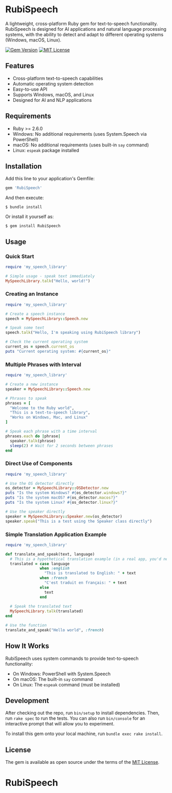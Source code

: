 # RubiSpeech

A lightweight, cross-platform Ruby gem for text-to-speech functionality. RubiSpeech is designed for AI applications and natural language processing systems, with the ability to detect and adapt to different operating systems (Windows, macOS, Linux).

[![Gem Version](https://badge.fury.io/rb/RubiSpeech.svg)](https://badge.fury.io/rb/RubiSpeech)
[![MIT License](https://img.shields.io/badge/license-MIT-blue.svg)](LICENSE)

## Features

- Cross-platform text-to-speech capabilities
- Automatic operating system detection
- Easy-to-use API
- Supports Windows, macOS, and Linux
- Designed for AI and NLP applications

## Requirements

- Ruby >= 2.6.0
- Windows: No additional requirements (uses System.Speech via PowerShell)
- macOS: No additional requirements (uses built-in `say` command)
- Linux: `espeak` package installed

## Installation

Add this line to your application's Gemfile:

```ruby
gem 'RubiSpeech'
```

And then execute:

```
$ bundle install
```

Or install it yourself as:

```
$ gem install RubiSpeech
```

## Usage

### Quick Start

```ruby
require 'my_speech_library'

# Simple usage - speak text immediately
MySpeechLibrary.talk("Hello, world!")
```

### Creating an Instance

```ruby
require 'my_speech_library'

# Create a speech instance
speech = MySpeechLibrary::Speech.new

# Speak some text
speech.talk("Hello, I'm speaking using RubiSpeech library")

# Check the current operating system
current_os = speech.current_os
puts "Current operating system: #{current_os}"
```

### Multiple Phrases with Interval

```ruby
require 'my_speech_library'

# Create a new instance
speaker = MySpeechLibrary::Speech.new

# Phrases to speak
phrases = [
  "Welcome to the Ruby world",
  "This is a text-to-speech library",
  "Works on Windows, Mac, and Linux"
]

# Speak each phrase with a time interval
phrases.each do |phrase|
  speaker.talk(phrase)
  sleep(2) # Wait for 2 seconds between phrases
end
```

### Direct Use of Components

```ruby
require 'my_speech_library'

# Use the OS detector directly
os_detector = MySpeechLibrary::OSDetector.new
puts "Is the system Windows? #{os_detector.windows?}"
puts "Is the system macOS? #{os_detector.macos?}"
puts "Is the system Linux? #{os_detector.linux?}"

# Use the speaker directly
speaker = MySpeechLibrary::Speaker.new(os_detector)
speaker.speak("This is a test using the Speaker class directly")
```

### Simple Translation Application Example

```ruby
require 'my_speech_library'

def translate_and_speak(text, language)
  # This is a hypothetical translation example (in a real app, you'd need a translation service)
  translated = case language
               when :english
                 "This is translated to English: " + text
               when :french
                 "C'est traduit en français: " + text
               else
                 text
               end
  
  # Speak the translated text
  MySpeechLibrary.talk(translated)
end

# Use the function
translate_and_speak("Hello world", :french)
```

## How It Works

RubiSpeech uses system commands to provide text-to-speech functionality:

- On Windows: PowerShell with System.Speech
- On macOS: The built-in `say` command
- On Linux: The `espeak` command (must be installed)

## Development

After checking out the repo, run `bin/setup` to install dependencies. Then, run `rake spec` to run the tests. You can also run `bin/console` for an interactive prompt that will allow you to experiment.

To install this gem onto your local machine, run `bundle exec rake install`.


## License

The gem is available as open source under the terms of the [MIT License](https://opensource.org/licenses/MIT).


# RubiSpeech
